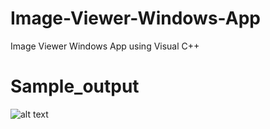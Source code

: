 # Image-Viewer-Windows-App
Image Viewer Windows App using Visual C++
# Sample_output
![alt text](https://github.com/BlitzenPrancer/Picture-Viewer-Windows-App/blob/main/PictureViewer.PNG)
